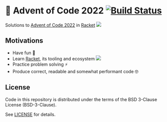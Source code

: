 # :christmas_tree: Advent of Code 2022 [![Build Status][build-badge]][action-link] <!-- [![Coverage Status][codecov-badge]][codecov-link] -->

Solutions to [Advent of Code 2022] in [Racket][racket] ![][racket-logo]

## Motivations

- Have fun :slightly_smiling_face:
- Learn [Racket][racket], its tooling and ecosystem ![][racket-logo]
- Practice problem solving :zap:
- Produce correct, readable and somewhat performant code :nerd_face:

## License

Code in this repository is distributed under the terms of the BSD 3-Clause
License (BSD-3-Clause).

See [LICENSE] for details.

[build-badge]: https://github.com/scorphus/advent-of-code-2022/workflows/Racket/badge.svg
[action-link]: https://github.com/scorphus/advent-of-code-2022/actions?query=workflow%3Aracket
[codecov-badge]: https://codecov.io/gh/scorphus/advent-of-code-2022/branch/main/graph/badge.svg
[codecov-link]: https://codecov.io/gh/scorphus/advent-of-code-2022
[advent of code 2022]: https://adventofcode.com/2022
[racket]: https://racket-lang.org/
[racket-logo]: https://upload.wikimedia.org/wikipedia/commons/thumb/c/c1/Racket-logo.svg/16px-Racket-logo.svg.png
[license]: LICENSE
